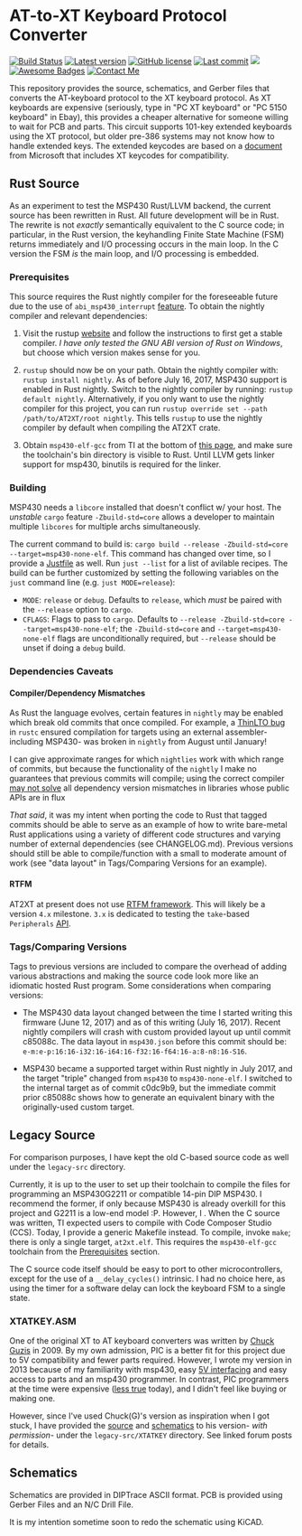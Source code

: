 # AT-to-XT Keyboard Protocol Converter
[![Build Status](https://github.com/cr1901/AT2XT/actions/workflows/ci.yml/badge.svg)](https://github.com/cr1901/AT2XT/actions)
[![Latest version](https://img.shields.io/github/tag/cr1901/AT2XT.svg)](https://GitHub.com/cr1901/AT2XT/tags/)
[![GitHub license](https://img.shields.io/github/license/cr1901/AT2XT.svg)](https://github.com/cr1901/AT2XT/blob/master/LICENSE.md)
[![Last commit](https://img.shields.io/github/last-commit/cr1901/AT2XT.svg)](https://GitHub.com/cr1901/AT2XT/commit/)
[![](https://tokei.rs/b1/github/cr1901/AT2XT?category=code)](https://github.com/cr1901/AT2XT)
[![Awesome Badges](https://img.shields.io/badge/badges-awesome-green.svg)](https://github.com/Naereen/badges)
[![Contact Me](https://img.shields.io/twitter/follow/cr1901.svg?label=Contact%20Me&&style=social)](https://twitter.com/cr1901)

This repository provides the source, schematics, and Gerber files that converts
the AT-keyboard protocol to the XT keyboard protocol. As XT keyboards are
expensive (seriously, type in "PC XT keyboard" or "PC 5150 keyboard" in Ebay),
this provides a cheaper alternative for someone willing to wait for PCB and
parts. This circuit supports 101-key extended keyboards using the XT protocol,
but older pre-386 systems may not know how to handle extended keys. The
extended keycodes are based on a [document](https://download.microsoft.com/download/1/6/1/161ba512-40e2-4cc9-843a-923143f3456c/scancode.doc)
from Microsoft that includes XT keycodes for compatibility.

## Rust Source
As an experiment to test the MSP430 Rust/LLVM backend, the current source has
been rewritten in Rust. All future development will be in Rust. The rewrite
is not _exactly_ semantically equivalent to the C source code; in particular,
in the Rust version, the keyhandling Finite State Machine (FSM) returns
immediately and I/O processing occurs in the main loop. In the C version the
FSM _is_ the main loop, and I/O processing is embedded.

### Prerequisites
This source requires the Rust nightly compiler for the foreseeable future due
to the use of `abi_msp430_interrupt` [feature](https://doc.rust-lang.org/unstable-book/language-features/abi-msp430-interrupt.html).
To obtain the nightly compiler and relevant dependencies:

1. Visit the rustup [website](www.rustup.rs) and follow the instructions to
first get a stable compiler. _I have only tested the GNU ABI version of Rust
on Windows_, but choose which version makes sense for you.

2. `rustup` should now be on your path. Obtain the nightly compiler with:
`rustup install nightly`. As of before July 16, 2017, MSP430 support is
enabled in Rust nightly. Switch to the nightly compiler by running:
`rustup default nightly`. Alternatively, if you only want to use the nightly
compiler for this project, you can run `rustup override set --path /path/to/AT2XT/root nightly`.
This tells `rustup` to use the nightly compiler by default when compiling the
AT2XT crate.

3. Obtain `msp430-elf-gcc` from TI at the bottom of
[this page](http://www.ti.com/tool/msp430-gcc-opensource), and make sure the
toolchain's bin directory is visible to Rust. Until LLVM gets linker support
for msp430, binutils is required for the linker.

### Building
MSP430 needs a `libcore` installed that doesn't conflict w/ your host. The
_unstable_ `cargo` feature `-Zbuild-std=core` allows a developer to maintain
multiple `libcores` for multiple archs simultaneously.

The current command to build is:
`cargo build --release -Zbuild-std=core --target=msp430-none-elf`. This command
has changed over time, so I provide a [Justfile](https://github.com/casey/just)
as well. Run `just --list` for a list of avilable recipes. The build can be
further customized by setting the following variables on the `just` command
line (e.g. `just MODE=release`):

* `MODE`: `release` or `debug`. Defaults to `release`, which _must_ be paired
  with the `--release` option to `cargo`.
* `CFLAGS`: Flags to pass to `cargo`. Defaults to `--release -Zbuild-std=core --target=msp430-none-elf`;
  the `-Zbuild-std=core` and `--target=msp430-none-elf` flags are
  unconditionally required, but `--release` should be unset if doing a `debug`
  build.

### Dependencies Caveats
#### Compiler/Dependency Mismatches
As Rust the language evolves, certain features in `nightly` may be enabled
which break old commits that once compiled. For example, a
[ThinLTO bug](https://github.com/japaric/xargo/issues/158) in `rustc` ensured
compilation for targets using an external assembler- including MSP430-
was broken in `nightly` from August until January!

I can give approximate ranges for which `nightlies` work with which range of
commits, but because the functionality of the `nightly` I make no guarantees
that previous commits will compile; using the correct compiler
[may not solve](https://github.com/cr1901/msp430-rtfm/commit/f6163b7acaeb135e08af1491daded54057e0d59f)
all dependency version mismatches in libraries whose public APIs are in flux

_That said_, it was my intent when porting the code to Rust that tagged
commits should be able to serve as an example of how to write bare-metal Rust
applications using a variety of different code structures and varying number of
external dependencies (see CHANGELOG.md). Previous versions should still be
able to compile/function with a small to moderate amount of work
(see "data layout" in Tags/Comparing Versions for an example).

#### RTFM
AT2XT at present does not use [RTFM framework](http://www.rtfm-lang.org).
This will likely be a version `4.x` milestone. `3.x` is dedicated to testing
the `take`-based `Peripherals` [API](https://blog.japaric.io/brave-new-io/).

### Tags/Comparing Versions
Tags to previous versions are included to compare the overhead of adding
various abstractions and making the source code look more like an idiomatic
hosted Rust program. Some considerations when comparing versions:

* The MSP430 data layout changed between the time I started writing this
firmware (June 12, 2017) and as of this writing (July 16, 2017). Recent
nightly compilers will crash with custom provided layout up until commit
c85088c. The data layout in `msp430.json` before this commit should be:
`e-m:e-p:16:16-i32:16-i64:16-f32:16-f64:16-a:8-n8:16-S16`.

* MSP430 became a supported target within Rust nightly in July 2017, and the
target "triple" changed from `msp430` to `msp430-none-elf`. I switched to the
internal target as of commit c0dc9b9, but the immediate commit prior c85088c
shows how to generate an equivalent binary with the originally-used custom
target.

## Legacy Source
For comparison purposes, I have kept the old C-based source code as well under
the `legacy-src` directory.

Currently, it is up to the user to set up their toolchain to compile the files
for programming an MSP430G2211 or compatible 14-pin DIP MSP430. I recommend the
former, if only because MSP430 is already overkill for this project and G2211
is a low-end model :P. However, I . When the C source was written, TI expected
users to compile with Code Composer Studio (CCS). Today, I provide a generic
Makefile instead. To compile, invoke `make`; there is only a single target,
`at2xt.elf`. This requires the `msp430-elf-gcc` toolchain from the
[Prerequisites](#prerequisites) section.

The C source code itself should be easy to port to other microcontrollers,
except for the use of a `__delay_cycles()` intrinsic. I had no choice here, as
using the timer for a software delay can lock the keyboard FSM to a single
state.

### XTATKEY.ASM
One of the original XT to AT keyboard converters was written by [Chuck Guzis](http://www.vcfed.org/forum/member.php?3458-Chuck(G))
in 2009. By my own admission, PIC is a better fit for this project due to 5V
compatibility and fewer parts required. However, I wrote my version in 2013
because of my familiarity with msp430, easy [5V interfacing](http://www.ti.com/lit/an/slaa148a/slaa148a.pdf)
and easy access to parts and an msp430 programmer. In contrast, PIC programmers
at the time were expensive ([less true](https://www.microchip.com/developmenttools/ProductDetails/PartNO/PG164100)
today), and I didn't feel like buying or making one.

However, since I've used Chuck(G)'s version as inspiration when I got stuck,
I have provided the [source](http://www.vcfed.org/forum/showthread.php?15907-AT-to-XT-Keyboard-Converter&p=106297#post106297)
and [schematics](http://www.vcfed.org/forum/showthread.php?15907-AT-to-XT-Keyboard-Converter&p=106341#post106341)
to his version- _with permission_- under the `legacy-src/XTATKEY` directory.
See linked forum posts for details.

## Schematics
Schematics are provided in DIPTrace ASCII format. PCB is provided using Gerber
Files and an N/C Drill File.

It is my intention sometime soon to redo the schematic using KiCAD.
